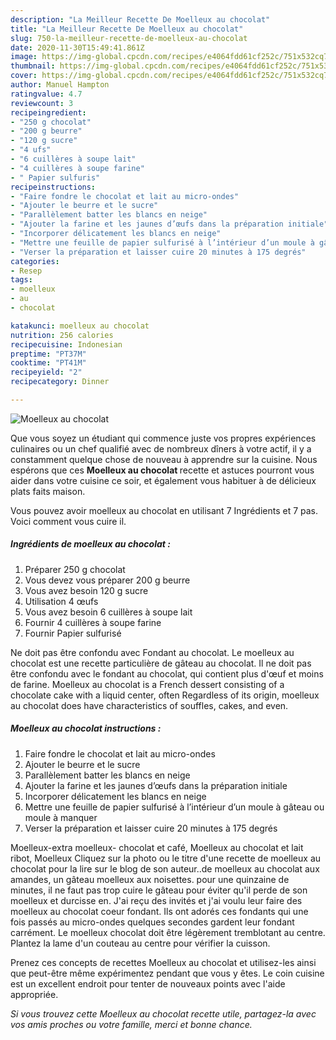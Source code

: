 ```yaml
---
description: "La Meilleur Recette De Moelleux au chocolat"
title: "La Meilleur Recette De Moelleux au chocolat"
slug: 750-la-meilleur-recette-de-moelleux-au-chocolat
date: 2020-11-30T15:49:41.861Z
image: https://img-global.cpcdn.com/recipes/e4064fdd61cf252c/751x532cq70/moelleux-au-chocolat-photo-principale-de-la-recette.jpg
thumbnail: https://img-global.cpcdn.com/recipes/e4064fdd61cf252c/751x532cq70/moelleux-au-chocolat-photo-principale-de-la-recette.jpg
cover: https://img-global.cpcdn.com/recipes/e4064fdd61cf252c/751x532cq70/moelleux-au-chocolat-photo-principale-de-la-recette.jpg
author: Manuel Hampton
ratingvalue: 4.7
reviewcount: 3
recipeingredient:
- "250 g chocolat"
- "200 g beurre"
- "120 g sucre"
- "4 ufs"
- "6 cuillères à soupe lait"
- "4 cuillères à soupe farine"
- " Papier sulfuris"
recipeinstructions:
- "Faire fondre le chocolat et lait au micro-ondes"
- "Ajouter le beurre et le sucre"
- "Parallèlement batter les blancs en neige"
- "Ajouter la farine et les jaunes d’œufs dans la préparation initiale"
- "Incorporer délicatement les blancs en neige"
- "Mettre une feuille de papier sulfurisé à l’intérieur d’un moule à gâteau ou moule à manquer"
- "Verser la préparation et laisser cuire 20 minutes à 175 degrés"
categories:
- Resep
tags:
- moelleux
- au
- chocolat

katakunci: moelleux au chocolat 
nutrition: 256 calories
recipecuisine: Indonesian
preptime: "PT37M"
cooktime: "PT41M"
recipeyield: "2"
recipecategory: Dinner

---
```



![Moelleux au chocolat](https://img-global.cpcdn.com/recipes/e4064fdd61cf252c/751x532cq70/moelleux-au-chocolat-photo-principale-de-la-recette.jpg)

Que vous soyez un étudiant qui commence juste vos propres expériences culinaires ou un chef qualifié avec de nombreux dîners à votre actif, il y a constamment quelque chose de nouveau à apprendre sur la cuisine. Nous espérons que ces <strong> Moelleux au chocolat </strong> recette et astuces pourront vous aider dans votre cuisine ce soir, et également vous habituer à de délicieux plats faits maison.

<!--inarticleads1-->

Vous pouvez avoir moelleux au chocolat en utilisant 7 Ingrédients et 7 pas. Voici comment vous cuire il.

##### Ingrédients de moelleux au chocolat :

1. Préparer 250 g chocolat
1. Vous devez vous préparer 200 g beurre
1. Vous avez besoin 120 g sucre
1. Utilisation 4 œufs
1. Vous avez besoin 6 cuillères à soupe lait
1. Fournir 4 cuillères à soupe farine
1. Fournir  Papier sulfurisé


Ne doit pas être confondu avec Fondant au chocolat. Le moelleux au chocolat est une recette particulière de gâteau au chocolat. Il ne doit pas être confondu avec le fondant au chocolat, qui contient plus d&#39;œuf et moins de farine. Moelleux au chocolat is a French dessert consisting of a chocolate cake with a liquid center, often Regardless of its origin, moelleux au chocolat does have characteristics of souffles, cakes, and even. 

<!--inarticleads2-->

##### Moelleux au chocolat instructions :

1. Faire fondre le chocolat et lait au micro-ondes
1. Ajouter le beurre et le sucre
1. Parallèlement batter les blancs en neige
1. Ajouter la farine et les jaunes d’œufs dans la préparation initiale
1. Incorporer délicatement les blancs en neige
1. Mettre une feuille de papier sulfurisé à l’intérieur d’un moule à gâteau ou moule à manquer
1. Verser la préparation et laisser cuire 20 minutes à 175 degrés


Moelleux-extra moelleux- chocolat et café, Moelleux au chocolat et lait ribot, Moelleux Cliquez sur la photo ou le titre d&#39;une recette de moelleux au chocolat pour la lire sur le blog de son auteur..de moelleux au chocolat aux amandes, un gâteau moelleux aux noisettes. pour une quinzaine de minutes, il ne faut pas trop cuire le gâteau pour éviter qu&#39;il perde de son moelleux et durcisse en. J&#39;ai reçu des invités et j&#39;ai voulu leur faire des moelleux au chocolat coeur fondant. Ils ont adorés ces fondants qui une fois passés au micro-ondes quelques secondes gardent leur fondant carrément. Le moelleux chocolat doit être légèrement tremblotant au centre. Plantez la lame d&#39;un couteau au centre pour vérifier la cuisson. 

<!--inarticleads1-->

<p>
Prenez ces concepts de recettes Moelleux au chocolat et utilisez-les ainsi que peut-être même expérimentez pendant que vous y êtes. Le coin cuisine est un excellent endroit pour tenter de nouveaux points avec l'aide appropriée.
</p>

<p>
<i>Si vous trouvez cette Moelleux au chocolat recette utile, partagez-la avec vos amis proches ou votre famille, merci et bonne chance.</i>
</p>

